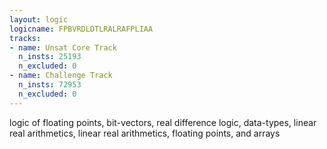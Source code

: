```yaml
---
layout: logic
logicname: FPBVRDLDTLRALRAFPLIAA
tracks:
- name: Unsat Core Track
  n_insts: 25193
  n_excluded: 0
- name: Challenge Track
  n_insts: 72953
  n_excluded: 0
---
```

logic of floating points, bit-vectors, real difference logic, data-types, linear real arithmetics, linear real arithmetics, floating points, and arrays